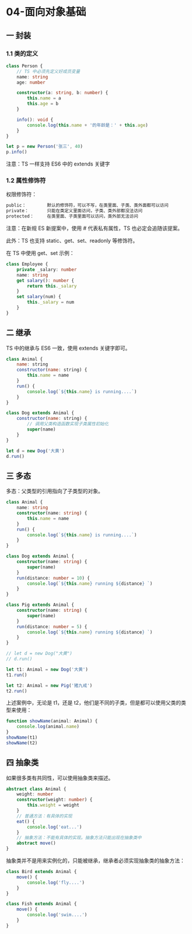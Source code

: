 # 04-面向对象基础

## 一 封装

### 1.1 类的定义

```ts
class Person {
    // TS 中必须先定义好成员变量
    name: string
    age: number

    constructor(a: string, b: number) {
        this.name = a
        this.age = b
    }

    info(): void {
        console.log(this.name + '的年龄是：' + this.age)
    }
}

let p = new Person('张三', 40)
p.info()
```

注意：TS 一样支持 ES6 中的 extends 关键字

### 1.2 属性修饰符

权限修饰符：

```txt
public：        默认的修饰符，可以不写，在类里面、子类、类外面都可以访问
private：       只能在类定义里面访问，子类、类外部都没法访问
protected：     在类里面、子类里面可以访问，类外部无法访问
```

注意：在新规 ES 新提案中，使用 # 代表私有属性，TS 也必定会追随该提案。

此外：TS 也支持 static、get、set、readonly 等修饰符。

在 TS 中使用 get、set 示例：

```ts
class Employee {
    private _salary: number
    name: string
    get salary(): number {
        return this._salary
    }
    set salary(num) {
        this._salary = num
    }
}
```

## 二 继承

TS 中的继承与 ES6 一致，使用 extends 关键字即可。

```js
class Animal {
    name: string
    constructor(name: string) {
        this.name = name
    }
    run() {
        console.log(`${this.name} is running....`)
    }
}

class Dog extends Animal {
    constructor(name: string) {
        // 调用父类构造函数实现子类属性初始化
        super(name)
    }
}

let d = new Dog('大黄')
d.run()
```

## 三 多态

多态：父类型的引用指向了子类型的对象。

```ts
class Animal {
    name: string
    constructor(name: string) {
        this.name = name
    }
    run() {
        console.log(`${this.name} is running....`)
    }
}

class Dog extends Animal {
    constructor(name: string) {
        super(name)
    }
    run(distance: number = 10) {
        console.log(`${this.name} running ${distance} `)
    }
}

class Pig extends Animal {
    constructor(name: string) {
        super(name)
    }
    run(distance: number = 5) {
        console.log(`${this.name} running ${distance} `)
    }
}

// let d = new Dog("大黄")
// d.run()

let t1: Animal = new Dog('大黄')
t1.run()

let t2: Animal = new Pig('猪九戒')
t2.run()
```

上述案例中，无论是 t1，还是 t2，他们是不同的子类，但是都可以使用父类的类型来使用：

```ts
function showName(animal: Animal) {
    console.log(animal.name)
}
showName(t1)
showName(t2)
```

## 四 抽象类

如果很多类有共同性，可以使用抽象类来描述。

```ts
abstract class Animal {
    weight: number
    constructor(weight: number) {
        this.weight = weight
    }
    // 普通方法：有具体的实现
    eat() {
        console.log('eat...')
    }
    // 抽象方法：不能有具体的实现。抽象方法只能出现在抽象类中
    abstract move()
}
```

抽象类并不是用来实例化的，只能被继承，继承者必须实现抽象类的抽象方法：

```ts
class Bird extends Animal {
    move() {
        console.log('fly....')
    }
}

class Fish extends Animal {
    move() {
        console.log('swim....')
    }
}
```
